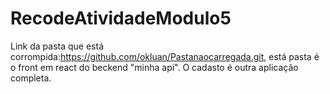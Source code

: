 # RecodeAtividadeModulo5

Link da pasta que está corrompida:https://github.com/okluan/Pastanaocarregada.git, está pasta é o front em react do beckend "minha api". O cadasto é outra aplicação completa.
